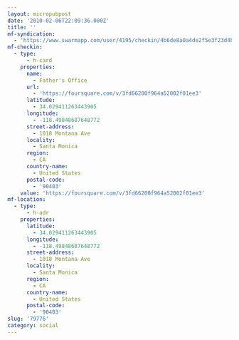 ```yaml
---
layout: micropubpost
date: '2010-02-06T22:09:36.000Z'
title: ''
mf-syndication:
  - 'https://www.swarmapp.com/user/4195/checkin/4b6de8a0a4de2f5e3f23d4bb'
mf-checkin:
  - type:
      - h-card
    properties:
      name:
        - Father's Office
      url:
        - 'https://foursquare.com/v/3fd66200f964a52002f01ee3'
      latitude:
        - 34.029411263443905
      longitude:
        - -118.49848687648772
      street-address:
        - 1018 Montana Ave
      locality:
        - Santa Monica
      region:
        - CA
      country-name:
        - United States
      postal-code:
        - '90403'
    value: 'https://foursquare.com/v/3fd66200f964a52002f01ee3'
mf-location:
  - type:
      - h-adr
    properties:
      latitude:
        - 34.029411263443905
      longitude:
        - -118.49848687648772
      street-address:
        - 1018 Montana Ave
      locality:
        - Santa Monica
      region:
        - CA
      country-name:
        - United States
      postal-code:
        - '90403'
slug: '79776'
category: social
---
```

